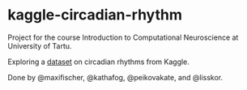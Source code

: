 # kaggle-circadian-rhythm

Project for the course Introduction to Computational Neuroscience at University of Tartu.

Exploring a [dataset](https://www.kaggle.com/kmader/circadian-rhythm-in-the-brain/home) on circadian rhythms from Kaggle.

Done by @maxifischer, @kathafog, @peikovakate, and @lisskor.
